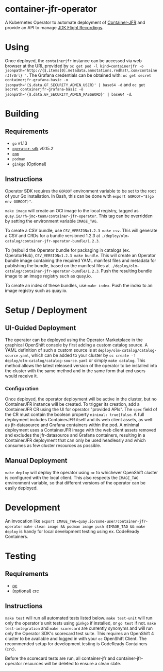 # container-jfr-operator

A Kubernetes Operator to automate deployment of
[Container-JFR](https://github.com/rh-jmc-team/container-jfr) and provide an
API to manage [JDK Flight Recordings](https://openjdk.java.net/jeps/328).

# Using
Once deployed, the `containerjfr` instance can be accessed via web browser
at the URL provided by
`oc get pod -l kind=containerjfr -o jsonpath='http://{$.items[0].metadata.annotations.redhat\.com/containerJfrUrl} '`.
The Grafana credentials can be obtained with:
`oc get secret containerjfr-grafana-basic -o jsonpath='{$.data.GF_SECURITY_ADMIN_USER}' | base64 -d`
and
`oc get secret containerjfr-grafana-basic -o jsonpath='{$.data.GF_SECURITY_ADMIN_PASSWORD}' | base64 -d`.

# Building
## Requirements
- `go` v1.13
- [`operator-sdk`](https://github.com/operator-framework/operator-sdk) v0.15.2
- [`opm`](https://github.com/operator-framework/operator-registry)
- `podman`
- `ginkgo` (Optional)

## Instructions
Operator SDK requires the `GOROOT` environment variable to be set to the root
of your Go installation. In Bash, this can be done with
`export GOROOT="$(go env GOROOT)"`.

`make image` will create an OCI image to the local registry, tagged as
`quay.io/rh-jmc-team/container-jfr-operator`. This tag can be overridden by
setting the environment variable `IMAGE_TAG`.

To create a CSV bundle, use `CSV_VERSION=1.2.3 make csv`. This will generate
a CSV and CRDs for a bundle versioned 1.2.3 at
`./deploy/olm-catalog/container-jfr-operator-bundle/1.2.3`.

To (re)build the Operator bundle for packaging in catalogs (ex. OperatorHub),
`CSV_VERSION=1.2.3 make bundle`. This will create an Operator bundle image
containing the required YAML manifest files and metadata for publishing the
bundle, based on the manifest files at
`./deploy/olm-catalog/container-jfr-operator-bundle/1.2.3`. Push the resulting
bundle image to an image registry such as quay.io.

To create an index of these bundles, use `make index`. Push the index to an
image registry such as quay.io.

# Setup / Deployment
## UI-Guided Deployment

The operator can be deployed using the Operator Marketplace in the graphical
OpenShift console by first adding a custom catalog source. A YAML definition
of such a custom source is at `deploy/olm-catalog/catalog-source.yaml`, which
can be added to your cluster by
`oc create -f deploy/olm-catalog/catalog-source.yaml` or simply `make catalog`.
This method allows the latest released version of the operator to be installed
into the cluster with the same method and in the same form that end users would
receive it.

### Configuration

Once deployed, the operator deployment will be active in the cluster, but no
ContainerJFR instance will be created. To trigger its creation, add a
ContainerJFR CR using the UI for operator "provided APIs". The `spec` field
of the CR must contain the boolean property `minimal: true|false`. A full
deployment includes ContainerJFR itself and its web client assets, as well as
jfr-datasource and Grafana containers within the pod. A minimal deployment
uses a ContainerJFR image with the web client assets removed and excludes the
jfr-datasource and Grafana containers, resulting in a ContainerJFR deployment
that can only be used headlessly and which consumes as few cluster resources as
possible.

## Manual Deployment

`make deploy` will deploy the operator using `oc` to whichever OpenShift
cluster is configured with the local client. This also respects the
`IMAGE_TAG` environment variable, so that different versions of the operator
can be easily deployed.

# Development
An invocation like
`export IMAGE_TAG=quay.io/some-user/container-jfr-operator`
`make clean image && podman image push $IMAGE_TAG && make deploy`
is handy for local development testing using ex. CodeReady Containers.

# Testing
## Requirements
- [oc](https://www.okd.io/download.html)
- (optional) [crc](https://github.com/code-ready/crc)

## Instructions
`make test` will run all automated tests listed below. `make test-unit` will
run only the operator's unit tests using `ginkgo` if installed, or `go test` if
not. `make test-integration` and `make scorecard` are currently synonyms and
will run only the Operator SDK's scorecard test suite. This requires an
OpenShift 4 cluster to be available and logged in with your `oc` OpenShift
Client. The recommended setup for development testing is CodeReady Containers
(`crc`).

Before the scorecard tests are run, all container-jfr and container-jfr-operator
resources will be deleted to ensure a clean slate.
